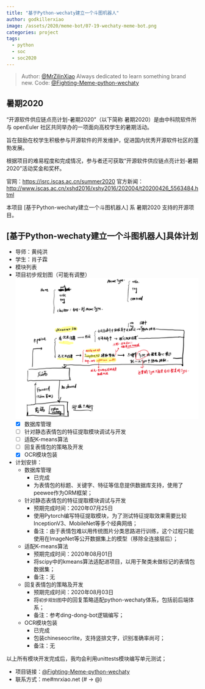 ```yaml
---
title: "基于Python-wechaty建立一个斗图机器人"
author: godkillerxiao
image: /assets/2020/meme-bot/07-19-wechaty-meme-bot.png
categories: project
tags:
  - python
  - soc
  - soc2020
---
```


> Author: [@MrZilinXiao](https://github.com/MrZilinXiao) Always dedicated to learn something brand new.
> Code: [@Fighting-Meme-python-wechaty](https://github.com/MrZilinXiao/Fighting-Meme-python-wechaty)

## 暑期2020

“开源软件供应链点亮计划-暑期2020”（以下简称 暑期2020）是由中科院软件所与 openEuler 社区共同举办的一项面向高校学生的暑期活动。

旨在鼓励在校学生积极参与开源软件的开发维护，促进国内优秀开源软件社区的蓬勃发展。

根据项目的难易程度和完成情况，参与者还可获取“开源软件供应链点亮计划-暑期2020”活动奖金和奖杯。

官网：<https://isrc.iscas.ac.cn/summer2020> 官方新闻：<http://www.iscas.ac.cn/xshd2016/xshy2016/202004/t20200426_5563484.html>

本项目 [基于Python-wechaty建立一个斗图机器人] 系 暑期2020 支持的开源项目。

## [基于Python-wechaty建立一个斗图机器人]具体计划

- 导师：黄纯洪
- 学生：肖子霖
- 模块列表
- 项目初步规划图（可能有调整）
    ![plan](/assets/2020/meme-bot/07-19-wechaty-meme-bot.png)
  - [x] 数据库管理
  - [ ] 针对静态表情包的特征提取模块调试与开发
  - [ ] 适配K-means算法
  - [ ] 回复表情包的策略及开发
  - [x] OCR模块包装
- 计划安排：
  - 数据库管理
    - 已完成
    - 为表情包的标题、关键字、特征等信息提供数据库支持，使用了peewee作为ORM框架；
  - 针对静态表情包的特征提取模块调试与开发
    - 预期完成时间：2020年07月25日
    - 使用Pytorch编写特征提取模块，为了测试特征提取效果需要比较InceptionV3、MobileNet等多个经典网络；
    - 备注：由于表情包难以用传统图片分类思路进行训练，这个过程只能使用在ImageNet等公开数据集上的模型（移除全连接层后）；
  - 适配K-means算法
    - 预期完成时间：2020年08月01日
    - 将scipy中的kmeans算法适配进项目，以用于聚类未做标记的表情包数据集；
    - 备注：无
  - 回复表情包的策略及开发
    - 预期完成时间：2020年08月03日
    - 将`初步规划图`中的回复策略适配python-wechaty体系，包括前后端体系；
    - 备注：参考ding-dong-bot逻辑编写；
  - OCR模块包装
    - 已完成
    - 包装chineseocrlite，支持竖排文字，识别准确率尚可；
    - 备注：无

以上所有模块开发完成后，我均会利用unittests模块编写单元测试；

- 项目链接：[@Fighting-Meme-python-wechaty](https://github.com/MrZilinXiao/Fighting-Meme-python-wechaty)
- 联系方式：me#mrxiao.net  (# -> @)
